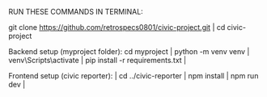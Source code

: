 RUN THESE COMMANDS IN TERMINAL:

git clone https://github.com/retrospecs0801/civic-project.git |
cd civic-project


Backend setup (myproject folder):
cd myproject |
python -m venv venv |
venv\Scripts\activate  |
pip install -r requirements.txt |


Frontend setup (civic reporter): |
cd ../civic-reporter |
npm install |
npm run dev |
